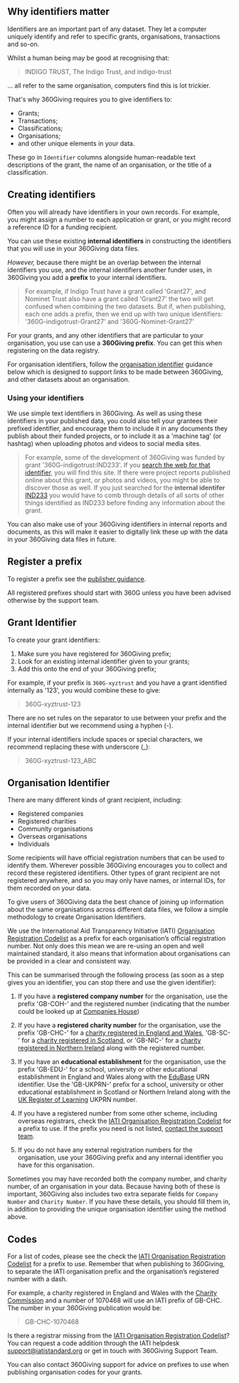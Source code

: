 <div id="toc"></div>

## Why identifiers matter

Identifiers are an important part of any dataset. They let a computer uniquely identify and refer to specific grants, organisations, transactions and so-on. 

Whilst a human being may be good at recognising that:

>INDIGO TRUST, The Indigo Trust, and indigo-trust

... all refer to the same organisation, computers find this is lot trickier. 

That's why 360Giving requires you to give identifiers to:

* Grants;
* Transactions; 
* Classifications;
* Organisations;
* and other unique elements in your data.

These go in ```Identifier``` columns alongside human-readable text descriptions of the grant, the name of an organisation, or the title of a classification.

## Creating identifiers

Often you will already have identifiers in your own records. For example, you might assign a number to each application or grant, or you might record a reference ID for a funding recipient.

You can use these existing **internal identifiers** in constructing the identifiers that you will use in your 360Giving data files. 

*However,* because there might be an overlap between the internal identifiers you use, and the internal identifiers another funder uses, in 360Giving you add a **prefix** to your internal identifiers. 

> For example, if Indigo Trust have a grant called 'Grant27', and Nominet Trust also have a grant called 'Grant27' the two will get confused when combining the two datasets. But if, when publishing, each one adds a prefix, then we end up with two unique identifiers: '360G-indigotrust-Grant27' and '360G-Nominet-Grant27'

For your grants, and any <span class="tooltip" title="For example, you might maintain your own codes to classify grants, or you might have an internal numbering scheme for organisations rather than recording charity and company numbers.">other identifiers that are particular to your organisation</span>, you use can use a **360Giving prefix**. You can get this when registering on the data registry. 

For organisation identifiers, follow the [organisation identifier](#organisation-identifier) guidance below which is designed to support links to be made between 360Giving, and other datasets about an organisation.

### Using your identifiers

We use simple text identifiers in 360Giving. As well as using these identifiers in your published data, you could also tell your grantees their prefixed identifier, and encourage them to include it in any documents they publish about their funded projects, or to include it as a 'machine tag' (or hashtag) when uploading photos and videos to social media sites. 

> For example, some of the development of 360Giving was funded by grant '360G-indigotrust:IND233'. If you [search the web for that identifier](https://www.google.co.uk/search?q=360G-indigotrust%3AIND233), you will find this site. If there were project reports published online about this grant, or photos and videos, you might be able to discover those as well. If you just searched for the **internal identifer** [IND233](https://www.google.co.uk/search?q=IND233) you would have to comb through details of all sorts of other things identified as IND233 before finding any information about the grant.

You can also make use of your 360Giving identifiers in internal reports and documents, as this will make it easier to digitally link these up with the data in your 360Giving data files in future.

## Register a prefix

To register a prefix see the [publisher guidance](/publish/).

All registered prefixes should start with 360G unless you have been advised otherwise by the support team. 

## Grant Identifier

To create your grant identifiers:

1. Make sure you have registered for 360Giving prefix;
2. Look for an <span class="tooltip" title="This might be a sequential number assigned to each grant at the point of application, or a combination of the 'funding scheme' identifier and a sequential number for the grant. The important thing is that the identifier should be unique inside your organisation, so adding the prefix will make it unique across the whole world.">existing internal identifier</span> given to your grants;
2. Add this onto the end of your 360Giving prefix;

For example, if your prefix is ```360G-xyztrust``` and you have a grant identified internally as '123', you would combine these to give:

>360G-xyztrust-123

There are no set rules on the separator to use between your prefix and the internal identifier but we recommend using a hyphen (-).

If your internal identifiers include spaces or special characters, we recommend replacing these with underscore (_):

>360G-xyztrust-123_ABC


## Organisation Identifier

There are many different kinds of grant recipient, including:

* Registered companies
* Registered charities
* Community organisations
* Overseas organisations
* Individuals

Some recipients will have official registration numbers that can be used to identify them. Wherever possible 360Giving encourages you to collect and record these registered identifiers. Other types of grant recipient are not registered anywhere, and so you may only have names, or internal IDs, for them recorded on your data.

To give users of 360Giving data the best chance of joining up information about the same organisations across different data files, we follow a simple methodology to create Organisation Identifiers.

We use the International Aid Transparency Initiative (IATI) [Organisation Registration Codelist](http://iatistandard.org/201/codelists/OrganisationRegistrationAgency/) as a prefix for each organisation’s official registration number. Not only does this mean we are re-using an open and well maintained standard, it also means that information about organisations can be provided in a clear and consistent way.

This can be summarised through the following process (as soon as a step gives you an identifier, you can stop there and use the given identifier):

1. If you have a **registered company number** for the organisation, use the prefix 'GB-COH-' and the registered number (indicating that the number could be looked up at [Companies House](http://www.companieshouse.gov.uk))

2. If you have a **registered charity number** for the organisation, use the prefix 'GB-CHC-' for a [charity registered in England and Wales](http://www.charitycommission.gov.uk/), 'GB-SC-' for a [charity registered in Scotland](http://www.oscr.org.uk/), or 'GB-NIC-' for a [charity registered in Northern Ireland](http://www.charitycommissionni.org.uk/) along with the registered number.

3. If you have an **educational establishment** for the organisation, use the prefix 'GB-EDU-' for a school, university or other educational establishment in England and Wales along with the [EduBase](http://www.education.gov.uk/edubase/home.xhtml) URN identifier. Use the 'GB-UKPRN-' prefix for a school, university or other educational establishment in Scotland or Northern Ireland along with the [UK Register of Learning](https://www.ukrlp.co.uk/) UKPRN number.

4. If you have a registered number from some other scheme, including overseas registrars, check the [IATI Organisation Registration Codelist](http://iatistandard.org/201/codelists/OrganisationRegistrationAgency/) for a prefix to use. If the prefix you need is not listed, [contact the support team](/contact/).

5. If you do not have any external registration numbers for the organisation, use your 360Giving prefix and <span class="tooltip" title="If you use a database that records details of organisations in a separate lookup table, this may provide an identifier you can use. If you only record data in a spreadsheet, and don't assign organisations an ID, you could use a spreadsheet formula to turn the organisation name into an identifier (e.g. removing spaces and lowercasing the name). The support team can provide guidance on this. If there is a chance that your organisation identifiers might overlap with grant identifiers, just add 'ORG' into the identifier string (e.g. '360G-xyztrust-ORG123')">any internal identifier you have for this organisation</span>. 

Sometimes you may have recorded both the company number, and charity number, of an organisation in your data. Because having both of these is important, 360Giving also includes two extra separate fields for ```Company Number``` and ```Charity Number```. If you have these details, you should fill them in, in addition to providing the unique organisation identifier using the method above. 


## Codes

For a list of codes, please see the check the [IATI Organisation Registration Codelist](http://iatistandard.org/201/codelists/OrganisationRegistrationAgency/) for a prefix to use. Remember that when publishing to 360Giving, to separate the IATI organisation prefix and the organisation’s registered number with a dash.

For example, a charity registered in England and Wales with the [Charity Commission](https://www.gov.uk/government/organisations/charity-commission) and a number of 1070468 will use an IATI prefix of GB-CHC. The number  in your 360Giving publication would be:

>GB-CHC-1070468

Is there a registrar missing from the [IATI Organisation Registration Codelist](http://iatistandard.org/201/codelists/OrganisationRegistrationAgency/)? You can request a code addition through the IATI helpdesk support@iatistandard.org or get in touch with 360Giving Support Team.

You can also contact 360Giving support for advice on prefixes to use when publishing organisation codes for your grants.
